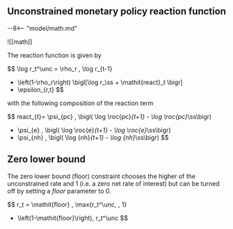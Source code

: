 
## Unconstrained monetary policy reaction function

--8<-- "model/math.md"

![[math]]

The reaction function is given by

$$
\log r_t^\unc = \rho_r \, \log r_{t-1}
+ \left(1-\rho_r\right) \bigl[\log r_\ss + \mathit{react}_t \bigr]
+ \epsilon_{r,t}
$$

with the following composition of the reaction term

$$
react_{t}=
\psi_{pc} \, \bigl( \log \roc{pc}_{t+1} - \log \roc{pc}_\ss\bigr)
+ \psi_{e} \, \bigl( \log \roc{e}_{t+1} - \log \roc{e}_\ss\bigr)
+ \psi_{nh} \, \bigl( \log {nh}_{t+1} - \log {nh}_\ss\bigr)
$$

## Zero lower bound

The zero lower bound (floor) constraint chooses the higher of the unconstrained rate and 1 (i.e. a zero net rate of interest) but can be turned off by setting a $\mathit{floor}$ parameter to 0.


$$
r_t = \mathit{floor} \, \max\{r_t^\unc, \, 1\}
+ \left(1-\mathit{floor}\right)\, r_t^\unc
$$

